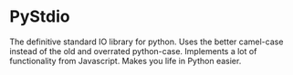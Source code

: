 # PyStdio

The definitive standard IO library for python.
Uses the better camel-case instead of the old and overrated python-case.
Implements a lot of functionality from Javascript.
Makes you life in Python easier.

